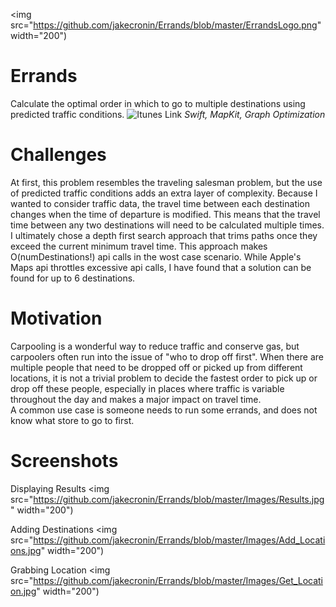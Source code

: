 <img src="https://github.com/jakecronin/Errands/blob/master/ErrandsLogo.png" width="200")
# Errands
Calculate the optimal order in which to go to multiple destinations using predicted traffic conditions.
![Itunes Link](https://itunes.apple.com/us/app/errandz/id1257418211?mt=8 "Link to App on Itunes")
*Swift, MapKit, Graph Optimization*

# Challenges
At first, this problem resembles the traveling salesman problem, but the use of predicted traffic conditions adds an extra layer of complexity.
Because I wanted to consider traffic data, the travel time between each destination changes when the time of departure is modified. This means that the travel time between any two destinations will need to be calculated multiple times.
I ultimately chose a depth first search approach that trims paths once they exceed the current minimum travel time. This approach makes O(numDestinations!) api calls in the wost case scenario. While Apple's Maps api throttles excessive api calls, I have found that a solution can be found for up to 6 destinations. 

# Motivation
Carpooling is a wonderful way to reduce traffic and conserve gas, but carpoolers often run into the issue of "who to drop off first". When there are multiple people that need to be dropped off or picked up from different locations, it is not a trivial problem to decide the fastest order to pick up or drop off these people, especially in places where traffic is variable throughout the day and makes a major impact on travel time.  
A common use case is someone needs to run some errands, and does not know what store to go to first.

# Screenshots

Displaying Results
<img src="https://github.com/jakecronin/Errands/blob/master/Images/Results.jpg" width="200")

Adding Destinations
<img src="https://github.com/jakecronin/Errands/blob/master/Images/Add_Locations.jpg" width="200")

Grabbing Location
<img src="https://github.com/jakecronin/Errands/blob/master/Images/Get_Location.jpg" width="200")

